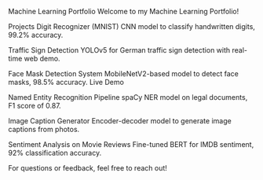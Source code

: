 Machine Learning Portfolio
Welcome to my Machine Learning Portfolio!

Projects
Digit Recognizer (MNIST)
CNN model to classify handwritten digits, 99.2% accuracy.

Traffic Sign Detection
YOLOv5 for German traffic sign detection with real-time web demo.

Face Mask Detection System
MobileNetV2-based model to detect face masks, 98.5% accuracy.
Live Demo

Named Entity Recognition Pipeline
spaCy NER model on legal documents, F1 score of 0.87.

Image Caption Generator
Encoder-decoder model to generate image captions from photos.

Sentiment Analysis on Movie Reviews
Fine-tuned BERT for IMDB sentiment, 92% classification accuracy.

For questions or feedback, feel free to reach out!